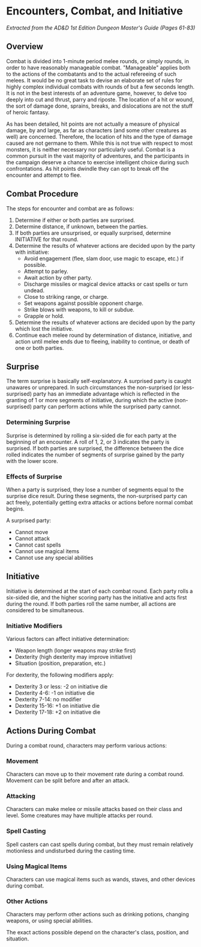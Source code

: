 # Encounters, Combat, and Initiative

*Extracted from the AD&D 1st Edition Dungeon Master's Guide (Pages 61-83)*

## Overview

Combat is divided into 1-minute period melee rounds, or simply rounds, in order to have reasonably manageable combat. "Manageable" applies both to the actions of the combatants and to the actual refereeing of such melees. It would be no great task to devise an elaborate set of rules for highly complex individual combats with rounds of but a few seconds length. It is not in the best interests of an adventure game, however, to delve too deeply into cut and thrust, parry and riposte. The location of a hit or wound, the sort of damage done, sprains, breaks, and dislocations are not the stuff of heroic fantasy.

As has been detailed, hit points are not actually a measure of physical damage, by and large, as far as characters (and some other creatures as well) are concerned. Therefore, the location of hits and the type of damage caused are not germane to them. While this is not true with respect to most monsters, it is neither necessary nor particularly useful. Combat is a common pursuit in the vast majority of adventures, and the participants in the campaign deserve a chance to exercise intelligent choice during such confrontations. As hit points dwindle they can opt to break off the encounter and attempt to flee.

## Combat Procedure

The steps for encounter and combat are as follows:

1. Determine if either or both parties are surprised.
2. Determine distance, if unknown, between the parties.
3. If both parties are unsurprised, or equally surprised, determine INITIATIVE for that round.
4. Determine the results of whatever actions are decided upon by the party with initiative:
   - Avoid engagement (flee, slam door, use magic to escape, etc.) if possible.
   - Attempt to parley.
   - Await action by other party.
   - Discharge missiles or magical device attacks or cast spells or turn undead.
   - Close to striking range, or charge.
   - Set weapons against possible opponent charge.
   - Strike blows with weapons, to kill or subdue.
   - Grapple or hold.
5. Determine the results of whatever actions are decided upon by the party which lost the initiative.
6. Continue each melee round by determination of distance, initiative, and action until melee ends due to fleeing, inability to continue, or death of one or both parties.

## Surprise

The term surprise is basically self-explanatory. A surprised party is caught unawares or unprepared. In such circumstances the non-surprised (or less-surprised) party has an immediate advantage which is reflected in the granting of 1 or more segments of initiative, during which the active (non-surprised) party can perform actions while the surprised party cannot.

### Determining Surprise

Surprise is determined by rolling a six-sided die for each party at the beginning of an encounter. A roll of 1, 2, or 3 indicates the party is surprised. If both parties are surprised, the difference between the dice rolled indicates the number of segments of surprise gained by the party with the lower score.

### Effects of Surprise

When a party is surprised, they lose a number of segments equal to the surprise dice result. During these segments, the non-surprised party can act freely, potentially getting extra attacks or actions before normal combat begins.

A surprised party:
- Cannot move
- Cannot attack
- Cannot cast spells
- Cannot use magical items
- Cannot use any special abilities

## Initiative

Initiative is determined at the start of each combat round. Each party rolls a six-sided die, and the higher scoring party has the initiative and acts first during the round. If both parties roll the same number, all actions are considered to be simultaneous.

### Initiative Modifiers

Various factors can affect initiative determination:
- Weapon length (longer weapons may strike first)
- Dexterity (high dexterity may improve initiative)
- Situation (position, preparation, etc.)

For dexterity, the following modifiers apply:
- Dexterity 3 or less: -2 on initiative die
- Dexterity 4-6: -1 on initiative die
- Dexterity 7-14: no modifier
- Dexterity 15-16: +1 on initiative die
- Dexterity 17-18: +2 on initiative die

## Actions During Combat

During a combat round, characters may perform various actions:

### Movement
Characters can move up to their movement rate during a combat round. Movement can be split before and after an attack.

### Attacking
Characters can make melee or missile attacks based on their class and level. Some creatures may have multiple attacks per round.

### Spell Casting
Spell casters can cast spells during combat, but they must remain relatively motionless and undisturbed during the casting time.

### Using Magical Items
Characters can use magical items such as wands, staves, and other devices during combat.

### Other Actions
Characters may perform other actions such as drinking potions, changing weapons, or using special abilities.

The exact actions possible depend on the character's class, position, and situation.

